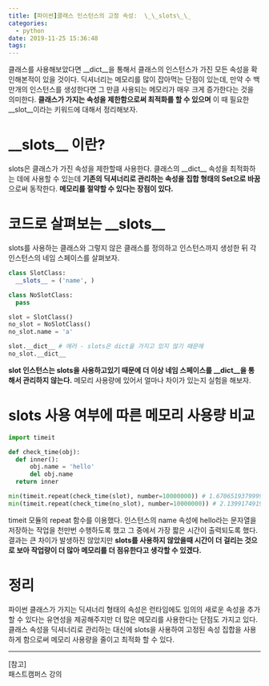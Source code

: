 ```yaml
---
title: [파이썬]클래스 인스턴스의 고정 속성:  \_\_slots\_\_
categories:
  - python
date: 2019-11-25 15:36:48
tags:
---
```


클래스를 사용해보았다면 \_\_dict\_\_을 통해서 클래스의 인스턴스가 가진 모든 속성을 확인해본적이 있을 것이다. 딕셔너리는 메모리를 많이 잡아먹는 단점이 있는데, 만약 수 백만개의 인스턴스를 생성한다면 그 만큼 사용되는 메모리가 매우 크게 증가한다는 것을 의미한다. **클래스가 가지는 속성을 제한함으로써 최적화를 할 수 있으며** 이 때 필요한 \_\_slot\_\_이라는 키워드에 대해서 정리해보자.


# \_\_slots\_\_ 이란?

slots은 클래스가 가진 속성을 제한할때 사용한다. 클래스의 \_\_dict\_\_ 속성을 최적화하는 데에 사용할 수 있는데 **기존의 딕셔너리로 관리하는 속성을 집합 형태의 Set으로 바꿈**으로써 동작한다. **메모리를 절약할 수 있다는 장점이 있다.**

# 코드로 살펴보는 \_\_slots\_\_

slots를 사용하는 클래스와 그렇지 않은 클래스를 정의하고 인스턴스까지 생성한 뒤 각 인스턴스의 네임 스페이스를 살펴보자.

~~~python
class SlotClass:
  __slots__ = ('name', )

class NoSlotClass:
  pass

slot = SlotClass()
no_slot = NoSlotClass()
no_slot.name = 'a'

slot.__dict__ # 에러 - slots은 dict을 가지고 있지 않기 때문에
no_slot.__dict__
~~~

**slot 인스턴스는 slots을 사용하고있기 때문에 더 이상 네임 스페이스를 \_\_dict\_\_을 통해서 관리하지 않는다.** 메모리 사용량에 있어서 얼마나 차이가 있는지 실험을 해보자.

# slots 사용 여부에 따른 메모리 사용량 비교

~~~python
import timeit

def check_time(obj):
  def inner():
      obj.name = 'hello'
      del obj.name
  return inner

min(timeit.repeat(check_time(slot), number=10000000)) # 1.6706519379999918
min(timeit.repeat(check_time(no_slot), number=10000000)) # 2.139917491999995
~~~

timeit 모듈의 repeat 함수를 이용했다. 인스턴스의 name 속성에 hello라는 문자열을 저장하는 작업을 천만번 수행하도록 했고 그 중에서 가장 짧은 시간이 출력되도록 했다. 결과는 큰 차이가 발생하진 않았지만 **slots를 사용하지 않았을때 시간이 더 걸리는 것으로 보아 작업량이 더 많아 메모리를 더 점유한다고 생각할 수 있겠다.**  

# 정리

파이썬 클래스가 가지는 딕셔너리 형태의 속성은 런타임에도 임의의 새로운 속성을 추가할 수 있다는 유연성을 제공해주지만 더 많은 메모리를 사용한다는 단점도 가지고 있다. 클래스 속성을 딕셔너리로 관리하는 대신에 slots을 사용하여 고정된 속성 집합을 사용하게 함으로써 메모리 사용량을 줄이고 최적화 할 수 있다. 

---
[참고]  
패스트캠퍼스 강의